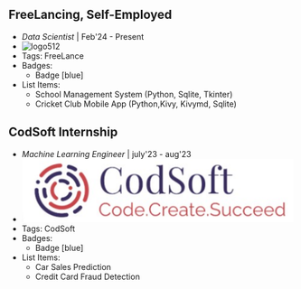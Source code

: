 ## FreeLancing, Self-Employed
- *Data Scientist* | Feb'24 - Present
- ![logo512](../assets/logo512.png)
- Tags: FreeLance
- Badges:
  - Badge [blue]
- List Items:
  - School Management System (Python, Sqlite, Tkinter)   
  - Cricket Club Mobile App (Python,Kivy, Kivymd, Sqlite)

## CodSoft Internship
- *Machine Learning Engineer* | july'23 - aug'23
- ![logo512](../assets/codsoft.png)
- Tags: CodSoft
- Badges:
  - Badge [blue]
- List Items:
  - Car Sales Prediction
  - Credit Card Fraud Detection